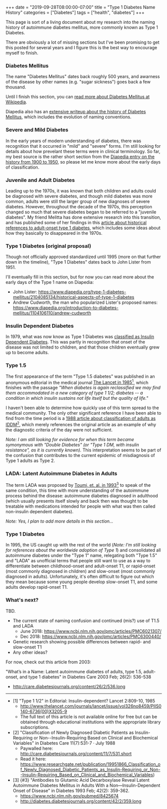 +++
date = "2019-09-28T08:00:00-07:00"
title = "Type 1 Diabetes Name History"
categories = ["Diabetes"]
tags = ["health", "diabetes"]
+++

This page is sort of a living document about my research into the naming history of autoimmune diabetes mellitus, more commonly known as Type 1 Diabetes.

There are obviously a lot of missing sections but I've been promising to get this posted for several years and I figure this is the best way to encourage myself to finish.

### Diabetes Mellitus

The name "Diabetes Mellitus" dates back roughly 500 years, and awarness of the disease by other names (e.g. "sugar sickness") goes back a few thousand.

Until I finish this section, you can [read more about Diabetes Mellitus at Wikipedia](https://en.wikipedia.org/wiki/Diabetes_mellitus).

Diapedia also has an [extensive writeup about the history of Diabetes Mellitus](https://www.diapedia.org/introduction-to-diabetes-mellitus/1104085121/diabetes-past-and-present), which includes the evolution of naming conventions.

### Severe and Mild Diabetes

In the early years of modern understanding of diabetes, there was recognition that it occurred in "mild" and "severe" forms.
I'm still looking for details about how prevelant these terms were in clinical terminology. So far, my best source is the
rather short section from the [Diapedia entry on the history from 1900 to 1950](https://www.diapedia.org/introduction-to-diabetes-mellitus/1104085145/history-1900-to-1950),
so please let me know more about the early days of classification.

### Juvenile and Adult Diabetes

Leading up to the 1970s, it was known that both children and adults could be diagnosed with severe diabetes, and though
mild diabetes was more common, adults were still the larger group of new diagnoses of severe diabetes. However, throughout
the decade of the 1970s, this perception changed so much that severe diabetes began to be referred to a "juvenile diabetes".
My friend Melitta has done extensive research into this transition, and has published some of her findings in this
[article about historical references to adult-onset type 1 diabetes](http://adultt1diabetes.blogspot.com/2019/01/historical-references-to-adult-onset.html),
which includes some ideas about how they basically to disappeared in the 1970s.

### Type 1 Diabetes (original proposal)

Though not officially approved standardized until 1995 (more on that further down in the timeline), "Type 1 Diabetes" dates back to John Lister from 1951.

I'll eventually fill in this section, but for now you can read more about the early days of the Type 1 name on Diapedia:

* John Lister: https://www.diapedia.org/type-1-diabetes-mellitus/2104085134/historical-aspects-of-type-1-diabetes
* Andrew Cudworth, the man who popularized Lister's proposed names: https://www.diapedia.org/introduction-to-diabetes-mellitus/1104106110/andrew-cudworth

### Insulin Dependent Diabetes

In 1979, what was now know as Type 1 Diabetes was [classified as Insulin Dependent Diabetes](http://diabetes.diabetesjournals.org/content/28/12/1039).
This was partly in recognition that onset of the disease was not limited to children, and that those children eventually grew up to become adults.

### Type 1.5

The first appearance of the term "Type 1.5 diabetes" was published in an anonymous editorial in the medical journal [The Lancet in 1985<sup>1</sup>](#1), which finishes with the passage _"When diabetes is again reclassified we may find them accommodated in a new category of type 1 1/2; diabetes -- a condition in which insulin sustains not life itself but the quality of life."_

I haven't been able to determine how quickly use of this term spread to the medical community.  The only other significant reference I have been able to find from the time period is a [1988 article about classification of adults as IDDM<sup>2</sup>](#2), which merely references the original article as an example of why the diagnostic criteria of the day were not sufficient.

_Note: I am still looking for evidence for when this term became symonymous with "Double Diabetes" (or "Type 1 DM, with insulin resistance", as it is currently known)._ This interpretation seems to be part of the confusion that contributes to the current epidemic of misdiagnosis of Type 1 adults as Type 2.

### LADA: Latent Autoimmune Diabetes in Adults

The term LADA was proposed by [Toumi, et. al. in 1993<sup>3</sup>](#3) to speak of the same condition, this time with more understanding of the autoimmune process behind the disease: autoimmune diabetes diagnosed in adulthood (which usually presents itself slowly and back then was thought to be treatable with medications intended for people with what was then called non-insulin dependent diabetes).

_Note: Yes, I plan to add more details in this section..._

### Type 1 Diabetes

In 1995, the US caught up with the rest of the world (_Note: I'm still looking for references about the worldwide adoption of Type 1_) and consolidated all autoimmune diabetes under the "Type 1" name, relegating both "Type 1.5" and "LADA" as unofficial terms that people still want to use as a way to differentiate between childhood-onset and adult-onset T1, or rapid-onset (most commonly diagnosed in children) and slow-onset (most commonly diagnosed in adults).  Unfortunately, it's often difficult to figure out which they mean because some young people develop slow-onset T1, and some adults develop rapid-onset T1.

### What's next?

TBD.

* The current state of naming confusion and continued (mis?) use of T1.5 and LADA
  * June 2018: https://www.ncbi.nlm.nih.gov/pmc/articles/PMC6021307/
  * Dec 2018: https://www.ncbi.nlm.nih.gov/pmc/articles/PMC6300440/
* Genetic research showing possible differences between rapid- and slow-onset T1
* Any other ideas?

For now, check out this article from 2003:

"What’s in a Name: Latent autoimmune diabetes of adults, type 1.5, adult-onset, and type 1 diabetes" in Diabetes Care 2003 Feb; 26(2): 536-538

* http://care.diabetesjournals.org/content/26/2/536.long

---

<!-- pity hugo won't process this:  div markdown="1" style="font-size: 80%" -->

* <a name="1"></a>\[1] "Type 1 1/2" in Editorial: Insulin-dependent? Lancet 2:809-10, 1985
  * http://www.thelancet.com/journals/lancet/issue/vol326no8459/PIIS0140-6736(00)X3205-9
  * The full text of this article is not available online for free but can be obtained through educational institutions with the appropriate library subscriptions.
* <a name="2"></a>\[2] "Classification of Newly Diagnosed Diabetic Patients as Insulin-Requiring or Non--Insulin-Requiring Based on Clinical and Biochemical Variables" in Diabetes Care 11(7):531-7 · July 1988
  * Paywalled here: http://care.diabetesjournals.org/content/11/7/531.short
  * Read it here: https://www.researchgate.net/publication/19951866_Classification_of_Newly_Diagnosed_Diabetic_Patients_as_Insulin-Requiring_or_Non--Insulin-Requiring_Based_on_Clinical_and_Biochemical_Variables)
* <a name="3"></a>\[3] {#3} "Antibodies to Glutamic Acid Decarboxylase Reveal Latent Autoimmune Diabetes Mellitus in Adults With a Non—Insulin-Dependent Onset of Disease" in Diabetes 1993 Feb; 42(2): 359-362.
  * https://www.ncbi.nlm.nih.gov/pubmed/8425674
  * http://diabetes.diabetesjournals.org/content/42/2/359.long

<!-- /div -->
